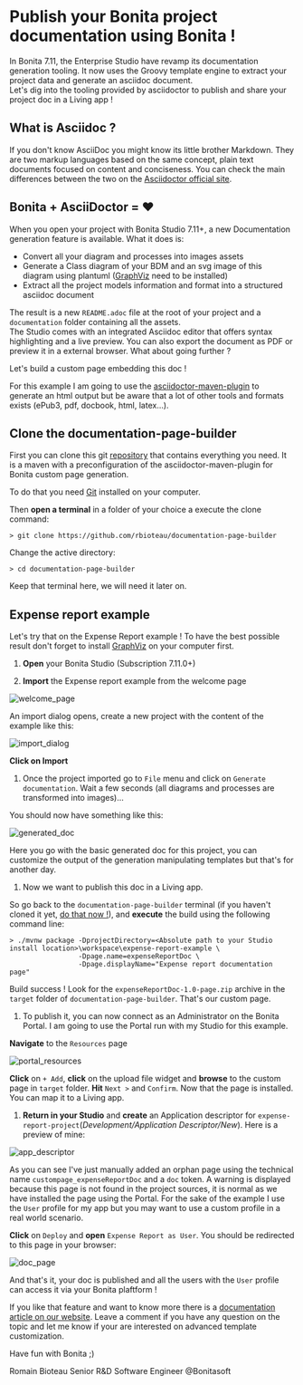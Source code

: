 # Publish your Bonita project documentation using Bonita !

In Bonita 7.11, the Enterprise Studio have revamp its documentation generation tooling. 
It now uses the Groovy template engine to extract your project data and generate an asciidoc document.  
Let's dig into the tooling provided by asciidoctor to publish and share your project doc in a Living app !

## What is Asciidoc ?

If you don't know AsciiDoc you might know its little brother Markdown. They are two markup languages based on the same concept, plain text documents focused on content and conciseness.
You can check the main differences between the two on the [Asciidoctor official site](https://asciidoctor.org/docs/asciidoc-vs-markdown/).  

## Bonita + AsciiDoctor = ♥

When you open your project with Bonita Studio 7.11+, a new Documentation generation feature is available.
What it does is:

* Convert all your diagram and processes into images assets
* Generate a Class diagram of your BDM and an svg image of this diagram using plantuml ([GraphViz](https://graphviz.org/) need to be installed)
* Extract all the project models information and format into a structured asciidoc document

The result is a new `README.adoc` file at the root of your project and a `documentation` folder containing all the assets.  
The Studio comes with an integrated Asciidoc editor that offers syntax highlighting and a live preview. You can also export the document as PDF or preview it in a external browser.
What about going further ?

Let's build a custom page embedding this doc !

For this example I am going to use the [asciidoctor-maven-plugin](https://asciidoctor.org/docs/asciidoctor-maven-plugin/) to generate an html output but be aware that a lot of other tools and formats exists (ePub3, pdf, docbook, html, latex...).

<a name="clone"></a>

## Clone the documentation-page-builder

First you can clone this git [repository](https://github.com/rbioteau/documentation-page-builder) that contains everything you need. It is a maven with a preconfiguration of the asciidoctor-maven-plugin for Bonita custom page generation.

To do that you need [Git](https://git-scm.com/downloads) installed on your computer.

Then **open a terminal** in a folder of your choice a execute the clone command:

`> git clone https://github.com/rbioteau/documentation-page-builder`

Change the active directory:

`> cd documentation-page-builder`

Keep that terminal here, we will need it later on.

## Expense report example

Let's try that on the Expense Report example ! To have the best possible result don't forget to install [GraphViz](https://graphviz.org/) on your computer first.

1. **Open** your Bonita Studio (Subscription 7.11.0+)

1. **Import** the Expense report example from the welcome page

![welcome_page](img/welcome_page.png)

An import dialog opens, create a new project with the content of the example like this:

![import_dialog](img/import_dialog.png)

**Click on Import**

1. Once the project imported go to `File` menu and click on `Generate documentation`. Wait a few seconds (all diagrams and processes are transformed into images)...

You should now have something like this:

![generated_doc](img/generated_doc.png)

Here you go with the basic generated doc for this project, you can customize the output of the generation manipulating templates but that's for another day. 

1. Now we want to publish this doc in a Living app.

So go back to the `documentation-page-builder` terminal (if you haven't cloned it yet, [do that now !](#clone)), and **execute** the build using the following command line:

```
> ./mvnw package -DprojectDirectory=<Absolute path to your Studio install location>\workspace\expense-report-example \
                 -Dpage.name=expenseReportDoc \
                 -Dpage.displayName="Expense report documentation page"
```

Build success ! Look for the `expenseReportDoc-1.0-page.zip` archive in the `target` folder of `documentation-page-builder`. That's our custom page.

1. To publish it, you can now connect as an Administrator on the Bonita Portal. I am going to use the Portal run with my Studio for this example.

**Navigate** to the `Resources` page

![portal_resources](img/portal_resources.png)

**Click** on `+ Add`, **click** on the upload file widget and **browse** to the custom page in `target` folder. **Hit** `Next >` and `Confirm`.
Now that the page is installed. You can map it to a Living app.

1. **Return in your Studio** and **create** an Application descriptor for `expense-report-project`(*Development/Application Descriptor/New*). Here is a preview of mine:

![app_descriptor](img/app_descriptor.png)

As you can see I've just manually added an orphan page using the technical name `custompage_expenseReportDoc` and a `doc` token. A warning is displayed because this page is not found in the project sources, it is normal as we have installed the page using the Portal. For the sake of the example I use the `User` profile for my app but you may want to use a custom profile in a real world scenario.

**Click** on `Deploy` and **open** `Expense Report as User`.
You should be redirected to this page in your browser:

![doc_page](img/doc_page.png)

And that's it, your doc is published and all the users with the `User` profile can access it via your Bonita plaftform !

If you like that feature and want to know more there is a [documentation article on our website](https://documentation.bonitasoft.com/bonita/7.11/project-documentation-generation). Leave a comment if you have any question on the topic and let me know if your are interested on advanced template customization.

Have fun with Bonita ;)

Romain Bioteau
Senior R&D Software Engineer @Bonitasoft




